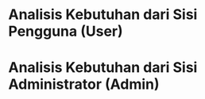 # Analisis Kebutuhan dari Sisi Pengguna (User)

# Analisis Kebutuhan dari Sisi Administrator (Admin)
